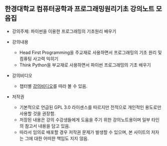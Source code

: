 ## 한경대학교 컴퓨터공학과 프로그래밍원리기초 강의노트 모음집

* 강의주제: 파이썬을 이용한 프로그래밍의 기초원리 배우기
* 강의내용
  * Head First Programming을 주교재로 사용하면서 프로그래밍의 기초 원리 및 컴퓨팅 사고력 익히기
  * Think Python을 부교재로 사용하면서 파이썬 프로그래밍의 기초 배우기
* 강의비디오
  * 챕터별 [강의비디오](https://www.youtube.com/playlist?list=PL5aSjzJqCaPY6SFf3Aw327Ai1YKbm9M2M)를 
      따라 볼 수 있음.

* 저작권
  * 기본적으로 언급된 GPL 3.0 라이센스를 따르지만 전적으로 개인적인 용도로만 사용할 것을 권장함.
  * 저장된 내용은 강의 수강생들에게 도움을 주기 위한 강의노트용이며 일부 타인의 참고서 내용을 담고 있음.
  * 따라서 임의로 배포할 경우 저작권 문제가 발생할 수 있으며, 본 사이트의 저자는 그에 대한 어떠한 책임도 지지 않음.
